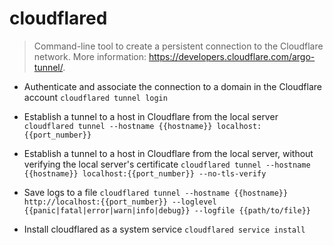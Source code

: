 # cloudflared
> Command-line tool to create a persistent connection to the Cloudflare network.
> More information: <https://developers.cloudflare.com/argo-tunnel/>.

- Authenticate and associate the connection to a domain in the Cloudflare account
`cloudflared tunnel login`

- Establish a tunnel to a host in Cloudflare from the local server
`cloudflared tunnel --hostname {{hostname}} localhost:{{port_number}}`

- Establish a tunnel to a host in Cloudflare from the local server, without verifying the local server's certificate
`cloudflared tunnel --hostname {{hostname}} localhost:{{port_number}} --no-tls-verify`

- Save logs to a file
`cloudflared tunnel --hostname {{hostname}} http://localhost:{{port_number}} --loglevel {{panic|fatal|error|warn|info|debug}} --logfile {{path/to/file}}`

- Install cloudflared as a system service
`cloudflared service install`
